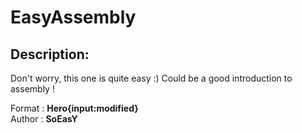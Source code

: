 
# EasyAssembly
## Description:
Don't worry, this one is quite easy :)
Could be a good introduction to assembly !

Format : **Hero{input:modified}**<br>
Author : **SoEasY**

